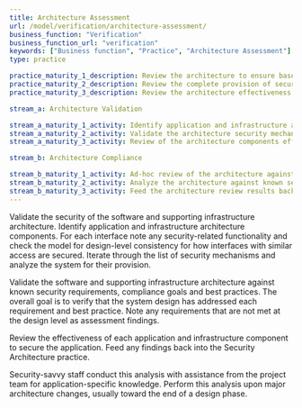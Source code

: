 ```yaml
---
title: Architecture Assessment
url: /model/verification/architecture-assessment/
business_function: "Verification"
business_function_url: "verification"
keywords: ["Business function", "Practice", "Architecture Assessment"]
type: practice

practice_maturity_1_description: Review the architecture to ensure baseline mitigations are in place for known risks.
practice_maturity_2_description: Review the complete provision of security mechanisms in the architecture.
practice_maturity_3_description: Review the architecture effectiveness and feedback results to improve the security architecture.

stream_a: Architecture Validation

stream_a_maturity_1_activity: Identify application and infrastructure architecture components
stream_a_maturity_2_activity: Validate the architecture security mechanisms
stream_a_maturity_3_activity: Review of the architecture components effectiveness

stream_b: Architecture Compliance

stream_b_maturity_1_activity: Ad-hoc review of the architecture against compliance requirements
stream_b_maturity_2_activity: Analyze the architecture against known security requirements and best practices
stream_b_maturity_3_activity: Feed the architecture review results back into the enterprise architecture, organisation design principles & patterns, security solutions and reference architectures.
---
```


Validate the security of the software and supporting infrastructure architecture. Identify application and infrastructure architecture components. For each interface note any security-related functionality and check the model for design-level consistency for how interfaces with similar access are secured. Iterate through the list of security mechanisms and analyze the system for their provision.

Validate the software and supporting infrastructure architecture against known security requirements, compliance goals and best practices. The overall goal is to verify that the system design has addressed each requirement and best practice. Note any requirements that are not met at the design level as assessment findings.

Review the effectiveness of each application and infrastructure component to secure the application. Feed any findings back into the Security Architecture practice.

Security-savvy staff conduct this analysis with assistance from the project team for application-specific knowledge. Perform this analysis upon major architecture changes, usually toward the end of a design phase.

